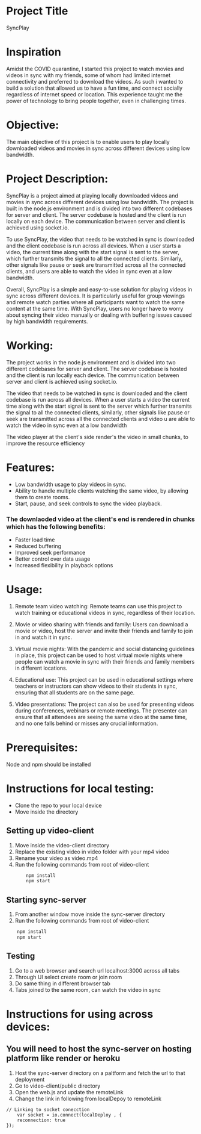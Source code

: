 # Project Title
SyncPlay

# Inspiration
Amidst the COVID quarantine, I started this project to watch movies and videos in sync with my friends, some of whom had limited internet connectivity and preferred to download the videos. As such i wanted to build a solution that allowed us to have a fun time, and connect socially regardless of internet speed or location. This experience taught me the power of technology to bring people together, even in challenging times.

# Objective:
The main objective of this project is to enable users to play locally downloaded videos and movies in sync across different devices using low bandwidth.

# Project Description:
SyncPlay is a project aimed at playing locally downloaded videos and movies in sync across different devices using low bandwidth. The project is built in the node.js environment and is divided into two different codebases for server and client. The server codebase is hosted and the client is run locally on each device. The communication between server and client is achieved using socket.io.

To use SyncPlay, the video that needs to be watched in sync is downloaded and the client codebase is run across all devices. When a user starts a video, the current time along with the start signal is sent to the server, which further transmits the signal to all the connected clients. Similarly, other signals like pause or seek are transmitted across all the connected clients, and users are able to watch the video in sync even at a low bandwidth.

Overall, SyncPlay is a simple and easy-to-use solution for playing videos in sync across different devices. It is particularly useful for group viewings and remote watch parties where all participants want to watch the same content at the same time. With SyncPlay, users no longer have to worry about syncing their video manually or dealing with buffering issues caused by high bandwidth requirements.

# Working:
The project works in the node.js environment and is divided into two different codebases for server and client. The server codebase is hosted and the client is run locally each device. The communication between server and client is achieved using socket.io.

The video that needs to be watched in sync is downloaded and the client codebase is run across all devices. When a user starts a video the current time along with the start signal is sent to the server which further transmits the signal to all the connected clients, similarly, other signals like pause or seek are transmitted across all the connected clients and video u are able to watch the video in sync even at a low bandwidth

The video player at the client's side render's the video in small chunks, to improve the resource efficiency 
# Features:
* Low bandwidth usage to play videos in sync.
* Ability to handle multiple clients watching the same video, by allowing them to create rooms.
* Start, pause, and seek controls to sync the video playback.

### The downlaoded video at the client's end is rendered in chunks which has the following benefits:
* Faster load time
* Reduced buffering
* Improved seek performance
* Better control over data usage
* Increased flexibility in playback options

# Usage:
1. Remote team video watching: Remote teams can use this project to watch training or educational videos in sync, regardless of their location.

2. Movie or video sharing with friends and family: Users can download a movie or video, host the server and invite their friends and family to join in and watch it in sync.

3. Virtual movie nights: With the pandemic and social distancing guidelines in place, this project can be used to host virtual movie nights where people can watch a movie in sync with their friends and family members in different locations.

4. Educational use: This project can be used in educational settings where teachers or instructors can show videos to their students in sync, ensuring that all students are on the same page.

5. Video presentations: The project can also be used for presenting videos during conferences, webinars or remote meetings. The presenter can ensure that all attendees are seeing the same video at the same time, and no one falls behind or misses any crucial information.


# Prerequisites:
Node and npm should be installed

# Instructions for local testing:
* Clone the repo to your local device
* Move inside the directory

## Setting up video-client
1. Move inside the video-client directory
2. Replace the existing video in video folder with your mp4 video
3. Rename your video as video.mp4
4. Run the following commands from root of video-client
    ```bash
        npm install
        npm start
    ```

## Starting sync-server
1. From another window move inside the sync-server directory
2. Run the following commands from root of video-client
```bash
    npm install
    npm start
```

## Testing
1. Go to a web browser and search url localhost:3000 across all tabs
2. Through UI select create room or join room
3. Do same thing in different browser tab 
4. Tabs joined to the same room, can watch the video in sync


# Instructions for using across devices:
## You will need to host the sync-server on hosting platform like render or heroku


1. Host the sync-server directory on a paltform and fetch the url to that deployment
2. Go to video-client/public directory
3. Open the web.js and update the remoteLink
4. Change the link in following from localDepoy to remoteLink

```
// Linking to socket conecction
    var socket = io.connect(localDeploy , {
    reconnection: true
});
```






